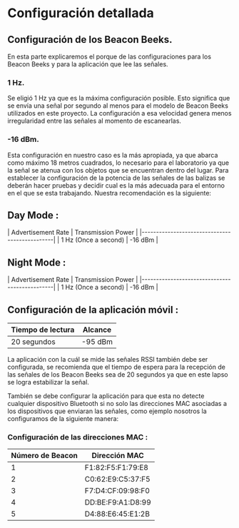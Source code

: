 # Configuración detallada


## Configuración de los Beacon Beeks.

En esta parte explicaremos el porque de las configuraciones para los Beacon Beeks y para la aplicación que lee las señales.

### 1 Hz.
 Se eligió 1 Hz ya que es la máxima configuración posible. Esto significa que se envía una señal por segundo al menos para el modelo de Beacon Beeks utilizados en este proyecto. La configuración a esa velocidad genera menos irregularidad entre las señales al momento de escanearlas.


### -16 dBm.
Esta configuración en nuestro caso es la más apropiada, ya que abarca como máximo 18 metros cuadrados, lo necesario para el laboratorio ya 
que la señal se atenua con los objetos que se encuentran dentro del lugar. Para establecer la configuración de la potencia de las señales 
de las balizas se deberán hacer pruebas y decidir cual es la más adecuada para el entorno en el que se esta trabajando. Nuestra 
recomendación es la siguiente:


##                  Day Mode :                    
| Advertisement Rate    |  Transmission Power   |
|-----------------------------------------------|
| 1 Hz (Once a second)  |  -16 dBm              |

##                  Night Mode :                    
| Advertisement Rate    |  Transmission Power   |
|-----------------------------------------------|
| 1 Hz (Once a second)  |  -16 dBm              |





##   Configuración de la aplicación móvil :
|Tiempo de lectura      |Alcance                |
| --------------------- | --------------------- |
|      20 segundos      |-95 dBm                |
                                     

La aplicación con la cuál se mide las señales RSSI también debe ser configurada, se recomienda que el tiempo de espera
 para la recepción de las señales de los Beacon Beeks sea de 20 segundos ya que en este lapso se logra estabilizar la señal.
 
 También se debe configurar la aplicación para que esta no detecte cualquier dispositivo Bluetooth si no solo las direcciones MAC
 asociadas a los dispositivos que enviaran las señales, como ejemplo nosotros la configuramos de la siguiente manera:
 
 ### Configuración de  las direcciones MAC :  
|Número de Beacon       |Dirección MAC          |
| --------------------- | --------------------- |
| 1                     | F1:82:F5:F1:79:E8     |
| 2                     | C0:62:E9:C5:37:F5     |
| 3                     | F7:D4:CF:09:98:F0     |
| 4                     | DD:BE:F9:A1:D8:99     |
| 5                     | D4:88:E6:45:E1:2B     |








